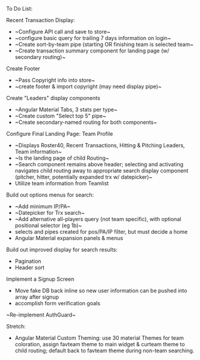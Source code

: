 To Do List:

Recent Transaction Display:
* ~Configure API call and save to store~
* ~configure basic query for trailing 7 days information on login~
* ~Create sort-by-team pipe (starting OR finishing team is selected team~
* ~Create transaction summary component for landing page (w/ secondary routing)~

Create Footer
* ~Pass Copyright info into store~
* ~create footer & import copyright (may need display pipe)~

Create "Leaders" display components
* ~Angular Material Tabs, 3 stats per type~
* ~Create custom "Select top 5" pipe~
* ~Create secondary-named routing for both components~

Configure Final Landing Page: Team Profile
* ~Displays Roster40, Recent Transactions, Hitting & Pitching Leaders, Team information~
* ~Is the landing page of child Routing~
* ~Search component remains above header; selecting and activating navigates child routing away to appropriate search display component (pitcher, hitter, potentially expanded trx w/ datepicker)~
* Utilize team information from Teamlist


Build out options menus for search:
* ~Add minimum IP/PA~
* ~Datepicker for Trx search~
* ~Add alternative all-players query (not team specific), with optional positional selector (eg 1b)~
* selects and pipes created for pos/PA/IP filter, but must decide a home
* Angular Material expansion panels & menus

Build out improved display for search results:
* Pagination
* Header sort

Implement a Signup Screen
* Move fake DB back inline so new user information can be pushed into array after signup
* accomplish form verification goals

~Re-implement AuthGuard~

Stretch:

* Angular Material Custom Theming: use 30 material Themes for team coloration, assign favteam theme to main widget & curteam theme to child routing; default back to favteam theme during non-team searching.

